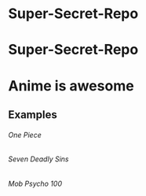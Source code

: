 # Super-Secret-Repo
# Super-Secret-Repo
# Anime is awesome
## Examples
###### One Piece
###### Seven Deadly Sins
###### Mob Psycho 100